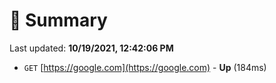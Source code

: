 # 📖 Summary
Last updated: **10/19/2021, 12:42:06 PM**

- `GET` [https://google.com](https://google.com) - **Up** (184ms)
